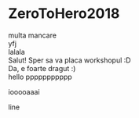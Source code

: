 # ZeroToHero2018
multa mancare
<br>
yfj
<br>
lalala
<br>
Salut! Sper sa va placa workshopul :D
<br>
Da, e foarte dragut :)
<br>
hello
ppppppppppp

iooooaaai

line